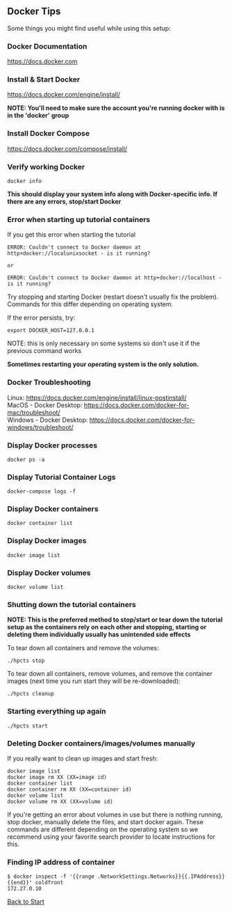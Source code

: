 ## Docker Tips

Some things you might find useful while using this setup:

### Docker Documentation

https://docs.docker.com

### Install & Start Docker

https://docs.docker.com/engine/install/

**NOTE: You'll need to make sure the account you're running docker with is in the 'docker' group**

### Install Docker Compose  

https://docs.docker.com/compose/install/

### Verify working Docker

```
docker info
```

**This should display your system info along with Docker-specific info.  If there are any errors, stop/start Docker**

### Error when starting up tutorial containers

If you get this error when starting the tutorial   

```
ERROR: Couldn't connect to Docker daemon at http+docker://localunixsocket - is it running?

or  

ERROR: Couldn't connect to Docker daemon at http+docker://localhost - is it running?
```

Try stopping and starting Docker (restart doesn't usually fix the problem).  Commands for this differ depending on operating system.

If the error persists, try:

```
export DOCKER_HOST=127.0.0.1
```

NOTE: this is only necessary on some systems so don't use it if the previous command works

**Sometimes restarting your operating system is the only solution.**

### Docker Troubleshooting

Linux: https://docs.docker.com/engine/install/linux-postinstall/  
MacOS - Docker Desktop: https://docs.docker.com/docker-for-mac/troubleshoot/  
Windows - Docker Desktop:  https://docs.docker.com/docker-for-windows/troubleshoot/  

### Display Docker processes

```
docker ps -a
```

### Display Tutorial Container Logs

```
docker-compose logs -f
```

### Display Docker containers

```
docker container list
```

### Display Docker images

```
docker image list
```

### Display Docker volumes

```
docker volume list
```

### Shutting down the tutorial containers

**NOTE: This is the preferred method to stop/start or tear down the tutorial setup as the containers rely on each other and stopping, starting or deleting them individually usually has unintended side effects**

To tear down all containers and remove the volumes:   

```
./hpcts stop
```

To tear down all containers, remove volumes, and remove the container images (next time you run start they will be re-downloaded):  

`./hpcts cleanup`

### Starting everything up again

```
./hpcts start
```

### Deleting Docker containers/images/volumes manually

If you really want to clean up images and start fresh:  

```
docker image list
docker image rm XX (XX=image id)  
docker container list  
docker container rm XX (XX=container id)  
docker volume list  
docker volume rm XX (XX=volume id)
```

If you're getting an error about volumes in use but there is nothing running, stop docker, manually delete the files, and start docker again.  These commands are different depending on the operating system so we recommend using your favorite search provider to locate instructions for this.


### Finding IP address of container

```
$ docker inspect -f '{{range .NetworkSettings.Networks}}{{.IPAddress}}{{end}}' coldfront
172.27.0.10
```
[Back to Start](../README.md)
